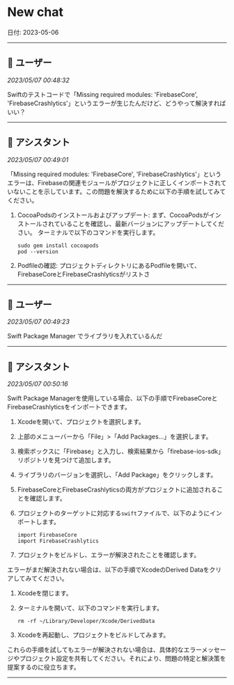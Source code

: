 # New chat

日付: 2023-05-06

---

## 👤 ユーザー
*2023/05/07 00:48:32*

Swiftのテストコードで「Missing required modules: 'FirebaseCore', 'FirebaseCrashlytics'」というエラーが生じたんだけど、どうやって解決すればいい？

---

## 🤖 アシスタント
*2023/05/07 00:49:01*

「Missing required modules: 'FirebaseCore', 'FirebaseCrashlytics'」というエラーは、Firebaseの関連モジュールがプロジェクトに正しくインポートされていないことを示しています。この問題を解決するために以下の手順を試してみてください。

1. CocoaPodsのインストールおよびアップデート:
   まず、CocoaPodsがインストールされていることを確認し、最新バージョンにアップデートしてください。
   ターミナルで以下のコマンドを実行します。

   ```
   sudo gem install cocoapods
   pod --version
   ```

2. Podfileの確認:
   プロジェクトディレクトリにあるPodfileを開いて、FirebaseCoreとFirebaseCrashlyticsがリストさ

---

## 👤 ユーザー
*2023/05/07 00:49:23*

Swift Package Manager でライブラリを入れているんだ

---

## 🤖 アシスタント
*2023/05/07 00:50:16*

Swift Package Managerを使用している場合、以下の手順でFirebaseCoreとFirebaseCrashlyticsをインポートできます。

1. Xcodeを開いて、プロジェクトを選択します。

2. 上部のメニューバーから「File」&gt;「Add Packages…」を選択します。

3. 検索ボックスに「Firebase」と入力し、検索結果から「firebase-ios-sdk」リポジトリを見つけて追加します。

4. ライブラリのバージョンを選択し、「Add Package」をクリックします。

5. FirebaseCoreとFirebaseCrashlyticsの両方がプロジェクトに追加されることを確認します。

6. プロジェクトのターゲットに対応する`swift`ファイルで、以下のようにインポートします。

   ```
   import FirebaseCore
   import FirebaseCrashlytics
   ```

7. プロジェクトをビルドし、エラーが解決されたことを確認します。

エラーがまだ解決されない場合は、以下の手順でXcodeのDerived Dataをクリアしてみてください。

1. Xcodeを閉じます。

2. ターミナルを開いて、以下のコマンドを実行します。

   ```
   rm -rf ~/Library/Developer/Xcode/DerivedData
   ```

3. Xcodeを再起動し、プロジェクトをビルドしてみます。

これらの手順を試してもエラーが解決されない場合は、具体的なエラーメッセージやプロジェクト設定を共有してください。それにより、問題の特定と解決策を提案するのに役立ちます。

---
